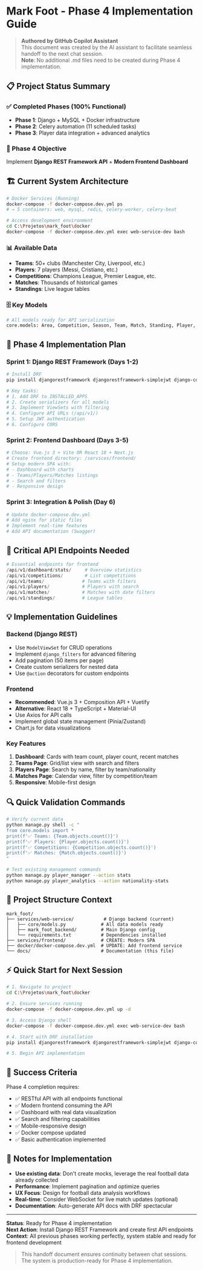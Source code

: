 # Mark Foot - Phase 4 Implementation Guide

> **Authored by GitHub Copilot Assistant**  
> This document was created by the AI assistant to facilitate seamless handoff to the next chat session.  
> **Note**: No additional .md files need to be created during Phase 4 implementation.

## 📋 Project Status Summary

### ✅ Completed Phases (100% Functional)
- **Phase 1**: Django + MySQL + Docker infrastructure
- **Phase 2**: Celery automation (11 scheduled tasks)
- **Phase 3**: Player data integration + advanced analytics

### 🎯 Phase 4 Objective
Implement **Django REST Framework API** + **Modern Frontend Dashboard**

## 🏗️ Current System Architecture

```bash
# Docker Services (Running)
docker-compose -f docker-compose.dev.yml ps
# → 5 containers: web, mysql, redis, celery-worker, celery-beat

# Access development environment
cd C:\Projetos\mark_foot\docker
docker-compose -f docker-compose.dev.yml exec web-service-dev bash
```

### 📊 Available Data
- **Teams**: 50+ clubs (Manchester City, Liverpool, etc.)
- **Players**: 7 players (Messi, Cristiano, etc.) 
- **Competitions**: Champions League, Premier League, etc.
- **Matches**: Thousands of historical games
- **Standings**: Live league tables

### 🗄️ Key Models
```python
# All models ready for API serialization
core.models: Area, Competition, Season, Team, Match, Standing, Player, PlayerStatistics, PlayerTransfer, ApiSyncLog
```

## 🚀 Phase 4 Implementation Plan

### Sprint 1: Django REST Framework (Days 1-2)
```bash
# Install DRF
pip install djangorestframework djangorestframework-simplejwt django-cors-headers django-filter

# Key tasks:
# 1. Add DRF to INSTALLED_APPS
# 2. Create serializers for all models
# 3. Implement ViewSets with filtering
# 4. Configure API URLs (/api/v1/)
# 5. Setup JWT authentication
# 6. Configure CORS
```

### Sprint 2: Frontend Dashboard (Days 3-5)
```bash
# Choose: Vue.js 3 + Vite OR React 18 + Next.js
# Create frontend directory: /services/frontend/
# Setup modern SPA with:
# - Dashboard with charts
# - Teams/Players/Matches listings
# - Search and filters
# - Responsive design
```

### Sprint 3: Integration & Polish (Day 6)
```bash
# Update docker-compose.dev.yml
# Add nginx for static files
# Implement real-time features
# Add API documentation (Swagger)
```

## 🔧 Critical API Endpoints Needed

```python
# Essential endpoints for frontend
/api/v1/dashboard/stats/     # Overview statistics
/api/v1/competitions/        # List competitions
/api/v1/teams/              # Teams with filters
/api/v1/players/            # Players with search
/api/v1/matches/            # Matches with date filters
/api/v1/standings/          # League tables
```

## 💡 Implementation Guidelines

### Backend (Django REST)
- Use `ModelViewSet` for CRUD operations
- Implement `django_filters` for advanced filtering
- Add pagination (50 items per page)
- Create custom serializers for nested data
- Use `@action` decorators for custom endpoints

### Frontend 
- **Recommended**: Vue.js 3 + Composition API + Vuetify
- **Alternative**: React 18 + TypeScript + Material-UI
- Use Axios for API calls
- Implement global state management (Pinia/Zustand)
- Chart.js for data visualizations

### Key Features
1. **Dashboard**: Cards with team count, player count, recent matches
2. **Teams Page**: Grid/list view with search and filters
3. **Players Page**: Search by name, filter by team/nationality
4. **Matches Page**: Calendar view, filter by competition/team
5. **Responsive**: Mobile-first design

## 🔍 Quick Validation Commands

```bash
# Verify current data
python manage.py shell -c "
from core.models import *
print(f'✅ Teams: {Team.objects.count()}')
print(f'✅ Players: {Player.objects.count()}') 
print(f'✅ Competitions: {Competition.objects.count()}')
print(f'✅ Matches: {Match.objects.count()}')
"

# Test existing management commands
python manage.py player_manager --action stats
python manage.py player_analytics --action nationality-stats
```

## 📁 Project Structure Context

```
mark_foot/
├── services/web-service/           # Django backend (current)
│   ├── core/models.py             # All data models ready
│   ├── mark_foot_backend/         # Main Django config
│   └── requirements.txt           # Dependencies installed
├── services/frontend/             # CREATE: Modern SPA
├── docker/docker-compose.dev.yml  # UPDATE: Add frontend service
└── docs/                          # Documentation (this file)
```

## ⚡ Quick Start for Next Session

```bash
# 1. Navigate to project
cd C:\Projetos\mark_foot\docker

# 2. Ensure services running
docker-compose -f docker-compose.dev.yml up -d

# 3. Access Django shell
docker-compose -f docker-compose.dev.yml exec web-service-dev bash

# 4. Start with DRF installation
pip install djangorestframework djangorestframework-simplejwt django-cors-headers

# 5. Begin API implementation
```

## 🎯 Success Criteria

Phase 4 completion requires:
- ✅ RESTful API with all endpoints functional
- ✅ Modern frontend consuming the API
- ✅ Dashboard with real data visualization
- ✅ Search and filtering capabilities
- ✅ Mobile-responsive design
- ✅ Docker compose updated
- ✅ Basic authentication implemented

## 📝 Notes for Implementation

- **Use existing data**: Don't create mocks, leverage the real football data already collected
- **Performance**: Implement pagination and optimize queries
- **UX Focus**: Design for football data analysis workflows
- **Real-time**: Consider WebSocket for live match updates (optional)
- **Documentation**: Auto-generate API docs with DRF spectacular

---

**Status**: Ready for Phase 4 implementation  
**Next Action**: Install Django REST Framework and create first API endpoints  
**Context**: All previous phases working perfectly, system stable and ready for frontend development

> This handoff document ensures continuity between chat sessions. The system is production-ready for Phase 4 implementation.
